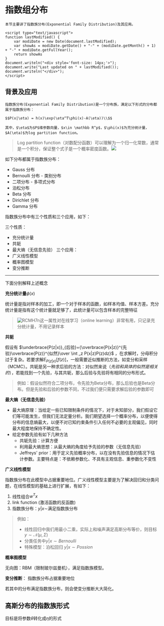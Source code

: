# 指数组分布

```{note}
本节主要讲了指数族分布(Exponential Family Distribution)及其应用。

<script type="text/javascript">
function lastModified() {
    var modiDate = new Date(document.lastModified);
    var showAs = modiDate.getDate() + "-" + (modiDate.getMonth() + 1) + "-" + modiDate.getFullYear();
    return showAs
}
document.writeln("<div style='font-size: 14px;'>");
document.write("Last updated on " + lastModified());
document.writeln("</div>");
</script>
```

## 背景及应用

```{note} Defination
指数族分布(Exponential Family Distribution)是一个分布族，满足以下形式的分布都属于指数族分布：

$$P(x|\eta) = h(x)\exp(\eta^T\phi(x)-A(\eta))\\$$

其中，$\eta$为$P$维参数向量，$x\in \mathbb R^p$，$\phi(x)$为充分统计量，$A(\eta)$为log partition function。
```

> Log partition function（对数配分函数）可以理解为一个归一化常数，通常是一个积分，保证整个式子是一个概率密度函数。![](https://ossjiyaoliu.oss-cn-beijing.aliyuncs.com/uPic/Q9KNM6.png)

如下分布都属于指数族分布：

+ Gauss 分布
+ Bernoulli 分布 - 类别分布
+ 二项分布 - 多项式分布
+ 泊松分布
+ Beta 分布
+ Dirichlet 分布
+ Gamma 分布

指数族分布中有三个性质和三个应用，如下：

三个性质：
+ 充分统计量
+ 共轭
+ 最大熵（无信息先验）
三个应用：
+ 广义线性模型
+ 概率图模型
+ 变分推断

---
下面分别解释上述概念

**充分统计量**$\phi(x)$

统计量是指对样本的加工，即一个对于样本的函数，如样本均值、样本方差。充分统计量是指有这个统计量就足够了，此统计量可以包含样本的完整特征

> ![RCMH7n](https://ossjiyaoliu.oss-cn-beijing.aliyuncs.com/uPic/RCMH7n.png)这一属性对在线学习（online learning）非常有用，只记录充分统计量，不用记录样本

**共轭**

假设有 $\underbrace{P(z|x)}_{后验}={\overbrace{P(x|z)}^{先验}\overbrace{P(z)}^{似然}\over \int _z P(x|z)P(z)dz}$ ，在求解时，分母积分过于复杂。若要求解$E_{P(z|x)}[f(z)]$，一般需要近似推断的方法，如变分和采样（MCMC）。共轭是另一种求后验的方法：对似然来说（*先验和具体的似然是相关的*），若能找到一个先验，与其共轭，那么后验与先验将有相同的分布形式。

> 例如：假设似然符合二项分布，令先验为Beta分布，那么后验也是Beta分布。但是先验和后验的参数不同，不过我们便只需要求解后验的参数即可

**最大熵（无信息先验）**

+ 最大熵原理：当给定一些已知限制条件的情况下，对于未知部分，我们假设它们等可能发生，但我们无法定量分析。我们期望选择一个概率分布，以便使得分布的信息熵最大，以便不对已知约束条件引入任何不必要的主观偏见，同时最大程度地保持不确定性。
+ 给定参数先验有如下几种方法
    - 共轭先验：计算方便 
    - 利用最大熵思想：从最大熵的角度给予先验的参数（无信息先验）
    - Jeffreys' prior：用于定义先验概率分布，以在没有先验信息的情况下估计参数。主要特点是：不依赖参数化、不具有主观信息、重参数化不变性

**广义线性模型**

指数族分布在此模型中占据重要地位。广义线性模型主要是为了解决回归和分类问题，在线性模型的基础上进行扩展，有如下：

1. 线性组合$w^Tx$
2. link function (激活函数的反函数)
3. 指数族分布：$y|x\sim$满足指数族分布 

> 例如：
> + 线性回归中我们用最小二乘，实际上和噪声满足高斯分布等价，则目标$y\sim \mathcal N(\mu,\Sigma)$
> + 分类任务中$y|x\sim Bernoulli$
> + 特殊模型：泊松回归 $y|x \sim Possion$

**概率图模型**

无向图：RBM（限制玻尔兹曼机），满足指数族模型。

**变分推断**：
指数族分布占据重要地位

若其中的分布满足指数族分布，则会使变分推断大大简化。

## 高斯分布的指数族形式

目标是将参数$\theta$转化成$\eta$的形式